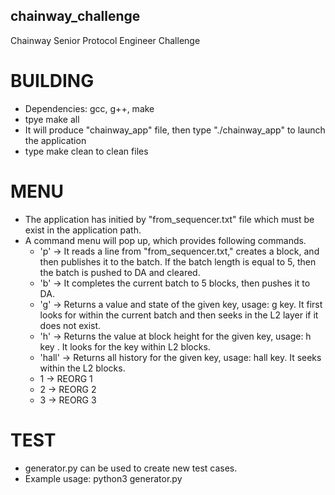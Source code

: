 ## chainway_challenge
Chainway Senior Protocol Engineer Challenge

# BUILDING

-  Dependencies: gcc, g++, make
-  tpye make all
-  It will produce "chainway_app" file, then type "./chainway_app" to launch the application
-  type make clean to clean files


# MENU
-  The application has initied by "from_sequencer.txt" file which must be exist in the application path.
-  A command menu will pop up, which provides following commands.
    -  'p' -> It reads a line from "from_sequencer.txt," creates a block, and then publishes it to the batch. If the batch length is equal to 5, then the batch is pushed to DA and cleared.
    -  'b' -> It completes the current batch to 5 blocks, then pushes it to DA.
    -  'g' -> Returns a value and state of the given key, usage: g key. It first looks for within the current batch and then seeks in the L2 layer if it does not exist.
    -  'h' -> Returns the value at block height for the given key, usage: h key <block>. It looks for the key within L2 blocks.
    -  'hall' -> Returns all history for the given key, usage: hall key. It seeks within the L2 blocks.
    -  1 -> REORG 1
    -  2 -> REORG 2
    -  3 -> REORG 3

# TEST

-  generator.py can be used to create new test cases.
-  Example usage: python3 generator.py

